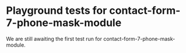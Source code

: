 # Playground tests for contact-form-7-phone-mask-module
We are still awaiting the first test run for contact-form-7-phone-mask-module.
